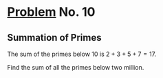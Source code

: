 # [Problem](https://projecteuler.net/problem=10) No. 10

## Summation of Primes

The sum of the primes below 10 is $2+3+5+7=17$.

<!-- <img style="background-color:white;" src="https://render.githubusercontent.com/render/math?math=\large 2 %2B 3 %2B 5 %2B 7 = 17"> -->

Find the sum of all the primes below two million.
